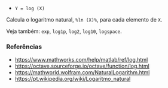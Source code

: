 - `Y = log (X)`

Calcula o logaritmo natural, `%ln (X)%`, para cada elemento de `X`.

Veja também: `exp`, `log1p`, `log2`, `log10`, `logspace`.

### Referências

- https://www.mathworks.com/help/matlab/ref/log.html
- https://octave.sourceforge.io/octave/function/log.html
- https://mathworld.wolfram.com/NaturalLogarithm.html
- https://pt.wikipedia.org/wiki/Logaritmo_natural
